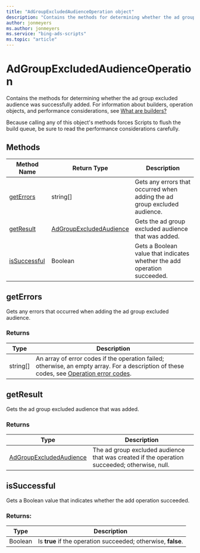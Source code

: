 ```yaml
---
title: "AdGroupExcludedAudienceOperation object"
description: "Contains the methods for determining whether the ad group excluded audience was successfully added."
author: jonmeyers
ms.author: jonmeyers
ms.service: "bing-ads-scripts"
ms.topic: "article"
---
```


# AdGroupExcludedAudienceOperation

Contains the methods for determining whether the ad group excluded audience was successfully added. For information about builders, operation objects, and performance considerations, see [What are builders?](../concepts/builders.md)

Because calling any of this object's methods forces Scripts to flush the build queue, be sure to read the performance considerations carefully.


## Methods
|Method Name|Return Type|Description|
|-|-|-
[getErrors](#geterrors)|string[]|Gets any errors that occurred when adding the ad group excluded audience.
[getResult](#getresult)|[AdGroupExcludedAudience](./AdGroupExcludedAudience.md)|Gets the ad group excluded audience that was added.
[isSuccessful](#issuccessful)|Boolean|Gets a Boolean value that indicates whether the add operation succeeded.

## <a name="geterrors"></a>getErrors
Gets any errors that occurred when adding the ad group excluded audience.

### Returns
|Type|Description|
|-|-
string[]|An array of error codes if the operation failed; otherwise, an empty array. For a description of these codes, see [Operation error codes](/advertising/guides/operation-error-codes).

## <a name="getresult"></a>getResult
Gets the ad group excluded audience that was added.

### Returns
|Type|Description|
|-|-
[AdGroupExcludedAudience](./AdGroupExcludedAudience.md)|The ad group excluded audience that was created if the operation succeeded; otherwise, null.

## <a name="issuccessful"></a>isSuccessful
Gets a Boolean value that indicates whether the add operation succeeded.

### Returns:
|Type|Description|
|-|-
Boolean|Is **true** if the operation succeeded; otherwise, **false**.

